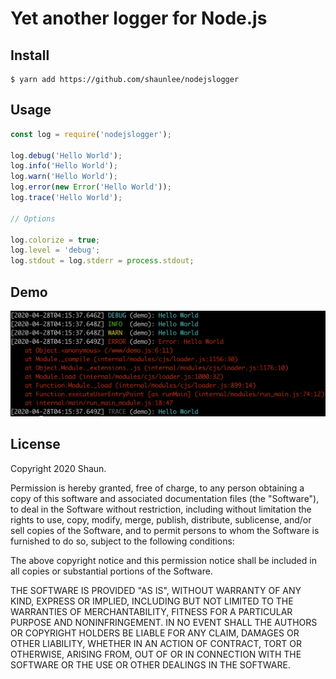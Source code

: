 # Yet another logger for Node.js

## Install

```
$ yarn add https://github.com/shaunlee/nodejslogger
```

## Usage

```js
const log = require('nodejslogger');

log.debug('Hello World');
log.info('Hello World');
log.warn('Hello World');
log.error(new Error('Hello World'));
log.trace('Hello World');

// Options

log.colorize = true;
log.level = 'debug';
log.stdout = log.stderr = process.stdout;
```

## Demo

![nodejslogger](demo.png)

## License

Copyright 2020 Shaun.

Permission is hereby granted, free of charge, to any person obtaining a copy of this software and associated documentation files (the "Software"), to deal in the Software without restriction, including without limitation the rights to use, copy, modify, merge, publish, distribute, sublicense, and/or sell copies of the Software, and to permit persons to whom the Software is furnished to do so, subject to the following conditions:

The above copyright notice and this permission notice shall be included in all copies or substantial portions of the Software.

THE SOFTWARE IS PROVIDED "AS IS", WITHOUT WARRANTY OF ANY KIND, EXPRESS OR IMPLIED, INCLUDING BUT NOT LIMITED TO THE WARRANTIES OF MERCHANTABILITY, FITNESS FOR A PARTICULAR PURPOSE AND NONINFRINGEMENT. IN NO EVENT SHALL THE AUTHORS OR COPYRIGHT HOLDERS BE LIABLE FOR ANY CLAIM, DAMAGES OR OTHER LIABILITY, WHETHER IN AN ACTION OF CONTRACT, TORT OR OTHERWISE, ARISING FROM, OUT OF OR IN CONNECTION WITH THE SOFTWARE OR THE USE OR OTHER DEALINGS IN THE SOFTWARE.
